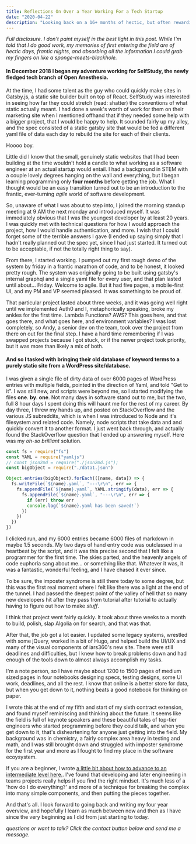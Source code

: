 ```yaml
---
title: Reflections On Over a Year Working For a Tech Startup
date: "2020-04-22"
description: "Looking back on a 16+ months of hectic, but often rewarding, work."
---
```


_Full disclosure. I don't paint myself in the best light in this post. While I'm told that I do good work, my memories of first entering the field are of hectic days, frantic nights, and absorbing all the information I could grab my fingers on like a sponge-meets-blackhole._

#### In December 2018 I began my adventure working for SelfStudy, the newly fledged tech branch of Open Anesthesia.

At the time, I had some talent as the guy who could quickly make sites in Gatsby.js, a static site builder built on top of React. SelfStudy was interested in seeing how far they could stretch (read: shatter) the conventions of what static actually meant. I had done a week's worth of work for them on their marketing site when I mentioned offhand that if they needed some help with a bigger project, that I would be happy to help. It sounded fairly up my alley, and the spec consisted of a static gatsby site that would be fed a different yaml file of data each day to rebuild the site for each of their clients.

Hoooo boy.

Little did I know that the small, genuinely static websites that I had been building at the time wouldn't hold a candle to what working as a software engineer at an actual startup would entail. I had a background in STEM with a couple lovely degrees hanging on the wall and everything, but I began learning programming only **four months** before getting the job. What I thought would be an easy transition turned out to be an introduction to the frantic, ever-turning _agile_ world of software development.

So, unaware of what I was about to step into, I joined the morning standup meeting at 9 AM the next monday and introduced myself. It was immediately obvious that I was the youngest developer by at least 20 years. I was quickly met with technical questions for how I would approach the project, how I would handle authentication, and more. I wish that I could forget some of the terrible answers I gave (I ended up saying simply that I hadn't really planned out the spec yet, since I had just started. It turned out to be acceptable, if not the totally right thing to say).

From there, I started working. I pumped out my first rough demo of the system by friday in a frantic marathon of code, and to be honest, it looked pretty rough. The system was originally going to be built using gatsby's internal graphql and a single yaml file for every user, and that plan lasted until about... Friday. Welcome to agile. But it had five pages, a mobile-first UI, and my PM and VP seemed pleased. It was something to be proud of.

That particular project lasted about three weeks, and it was going well right until we implemented Auth0 and I, metaphorically speaking, broke my ankles for the first time. Lambda Functions? AWS? This goes here, and that goes there, and what goes here, and environment variables? I was lost completely, so Andy, a senior dev on the team, took over the project from there on out for the final step. I have a hard time remembering if I was swapped projects because I got stuck, or if the newer project took priority, but it was more than likely a mix of both.

#### And so I tasked with bringing their old database of keyword terms to a purely static site from a WordPress site/database.

I was given a single file of dirty data of over 6000 pages of WordPress entries with multiple fields, pointed in the direction of Yaml, and told "Get to it". I was still new, and scripts were beyond me, so I started modifying the files **one**. **by**. **one**. Not many days in software stand out to me, but the two, full 8 hour days I spent doing this will haunt me for the rest of my career. By day three, I threw my hands up, and posted on StackOverflow and the various JS subreddits, which is when I was introduced to Node and it's filesystem and related code. Namely, node scripts that take data and and quickly convert it to another format. I just went back through, and actually found the StackOverflow question that I ended up answering myself. Here was my _oh-so brilliant_ solution.

```js
const fs = require("fs")
const YAML = require("yamljs")
// const json2md = require("./json2md.js");
const bigObject = require("./data1.json")

Object.entries(bigObject).forEach(([name, data]) => {
  fs.writeFile(`${name}.yaml`, "---\r\n", err => {
    fs.appendFile(`${name}.yaml`, YAML.stringify(data), err => {
      fs.appendFile(`${name}.yaml`, "---\r\n", err => {
        if (err) throw err
        console.log(`${name}.yaml has been saved!`)
      })
    })
  })
})
```

I clicked run, and my 6000 entries became 6000 files of markdown in maybe 1.5 seconds. My two days of hand entry code was outclassed in a heartbeat by the script, and it was this precise second that I felt like a programmer for the first time. The skies parted, and the heavenly angels of code euphoria sang about me... or something like that. Whatever it was, it was a fantastic, wonderful feeling, and I have chased it ever since.

To be sure, the imposter syndrome is still there today to some degree, but this was the first real moment where I felt like there was a light at the end of the tunnel. I had passed the deepest point of the valley of hell that so many new developers hit after they pass from tutorial after tutorial to actually having to figure out how to make _stuff_.

I think that project went fairly quickly. It took about three weeks to a month to build, polish, slap Algolia on for search, and that was that.

After that, the job got a lot easier. I updated some legacy systems, wrestled with some jQuery, worked in a bit of Hugo, and helped build the UI/UX and many of the visual components of iars360's new site. There were still deadlines and difficulties, but I knew how to break problems down and had enough of the tools down to almost always accomplish my tasks.

I'm a note person, so I have maybe about 1200 to 1500 pages of medium sized pages in four notebooks designing specs, testing designs, some UI work, deadlines, and all the rest. I know that online is a better store for data, but when you get down to it, nothing beats a good notebook for thinking on paper.

I wrote this at the end of my fifth and start of my sixth contract extension, and found myself reminiscing and thinking about the future. It seems like the field is full of keynote speakers and these beautiful tales of top-tier engineers who started programming before they could talk, and when you get down to it, that's disheartening for anyone just getting into the field. My background was in chemistry, a fairly complex area heavy in testing and math, and I was still brought down and struggled with imposter syndrome for the first year and more as I fought to find my place in the software ecoysystem.

If you are a beginner, I wrote [a little bit about how to advance to an intermediate level here.](https://www.nolanbraman.com/Progressing%20Past%20the%20Valley%20of%20Death/). I've found that developing and later engineering in teams projects really helps if you find the right mindset. It's much less of a 'how do I do everything?' and more of a technique for breaking the complex into many simple components, and then putting the pieces together.

And that's all. I look forward to going back and writing my four year overview, and hopefully I learn as much between now and then as I have since the very beginning as I did from just starting to today.

_questions or want to talk? Click the contact button below and send me a message._
